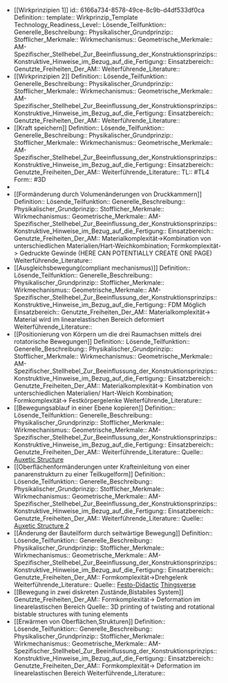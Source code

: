 - [[Wirkprinzipien 1]]
  id:: 6166a734-8578-49ce-8c9b-d4df533df0ca
  Definition:: 
  template:: Wirkprinzip_Template
  Technology_Readiness_Level:: 
  Lösende_Teilfunktion::
  Generelle_Beschreibung::
  Physikalischer_Grundprinzip::
  Stofflicher_Merkmale::
  Wirkmechanismus::
  Geometrische_Merkmale::
  AM-Spezifischer_Stellhebel_Zur_Beeinflussung_der_Konstruktionsprinzips::
  Konstruktive_Hinweise_im_Bezug_auf_die_Fertigung::
  Einsatzbereich::
  Genutzte_Freiheiten_Der_AM::
  Weiterführende_Literature::
- [[Wirkprinzipien 2]] 
  Definition:: 
  Lösende_Teilfunktion::
  Generelle_Beschreibung::
  Physikalischer_Grundprinzip::
  Stofflicher_Merkmale::
  Wirkmechanismus::
  Geometrische_Merkmale::
  AM-Spezifischer_Stellhebel_Zur_Beeinflussung_der_Konstruktionsprinzips::
  Konstruktive_Hinweise_im_Bezug_auf_die_Fertigung::
  Einsatzbereich::
  Genutzte_Freiheiten_Der_AM::
  Weiterführende_Literature::
- [[Kraft speichern]]
  Definition:: 
  Lösende_Teilfunktion::
  Generelle_Beschreibung::
  Physikalischer_Grundprinzip::
  Stofflicher_Merkmale::
  Wirkmechanismus::
  Geometrische_Merkmale::
  AM-Spezifischer_Stellhebel_Zur_Beeinflussung_der_Konstruktionsprinzips::
  Konstruktive_Hinweise_im_Bezug_auf_die_Fertigung::
  Einsatzbereich::
  Genutzte_Freiheiten_Der_AM::
  Weiterführende_Literature::
  TL:: #TL4 
  Form:: #3D
-
- [[Formänderung durch Volumenänderungen von Druckkammern]]
  Definition:: 
  Lösende_Teilfunktion::
  Generelle_Beschreibung::
  Physikalischer_Grundprinzip::
  Stofflicher_Merkmale::
  Wirkmechanismus::
  Geometrische_Merkmale::
  AM-Spezifischer_Stellhebel_Zur_Beeinflussung_der_Konstruktionsprinzips::
  Konstruktive_Hinweise_im_Bezug_auf_die_Fertigung::
  Einsatzbereich::
  Genutzte_Freiheiten_Der_AM:: Materialkomplexität->Kombination von unterschiedlichen Materialien/Hart-Weichkombination; Formkomplexität-> Gedruckte Gewinde (HERE CAN POTENTIALLY CREATE ONE PAGE)
  Weiterführende_Literature::
- [[Ausgleichsbewegung(compliant mechanismus)]]
  Definition:: 
  Lösende_Teilfunktion::
  Generelle_Beschreibung::
  Physikalischer_Grundprinzip::
  Stofflicher_Merkmale::
  Wirkmechanismus::
  Geometrische_Merkmale::
  AM-Spezifischer_Stellhebel_Zur_Beeinflussung_der_Konstruktionsprinzips::
  Konstruktive_Hinweise_im_Bezug_auf_die_Fertigung:: FDM Möglich
  Einsatzbereich::
  Genutzte_Freiheiten_Der_AM:: Materialkomplexität-> Material wird im linearelastischen Bereich deformiert
  Weiterführende_Literature::
- [[Positionierung von Körpern um die drei Raumachsen mittels drei rotatorische Bewegungen]]
  Definition:: 
  Lösende_Teilfunktion::
  Generelle_Beschreibung::
  Physikalischer_Grundprinzip::
  Stofflicher_Merkmale::
  Wirkmechanismus::
  Geometrische_Merkmale::
  AM-Spezifischer_Stellhebel_Zur_Beeinflussung_der_Konstruktionsprinzips::
  Konstruktive_Hinweise_im_Bezug_auf_die_Fertigung::
  Einsatzbereich::
  Genutzte_Freiheiten_Der_AM:: Materialkomplexität-> Kombination von unterschiedlichen Materialien/ Hart-Weich Kombination; Formkomplexität-> Festkörpergelenke
  Weiterführende_Literature::
- [[Bewegungsablauf in einer Ebene kopieren]] 
  Definition:: 
  Lösende_Teilfunktion::
  Generelle_Beschreibung::
  Physikalischer_Grundprinzip::
  Stofflicher_Merkmale::
  Wirkmechanismus::
  Geometrische_Merkmale::
  AM-Spezifischer_Stellhebel_Zur_Beeinflussung_der_Konstruktionsprinzips::
  Konstruktive_Hinweise_im_Bezug_auf_die_Fertigung::
  Einsatzbereich::
  Genutzte_Freiheiten_Der_AM::
  Weiterführende_Literature::
  Quelle:: [Auxetic Structure](https://www.youtube.com/watch?v=XP5Fk-lHvK0&ab_channel=MITMediaLab)
- [[Oberflächenformänderungen unter Krafteinleitung von einer panarenstrukturn zu einer Teilkugelform]]
  Definition:: 
  Lösende_Teilfunktion::
  Generelle_Beschreibung::
  Physikalischer_Grundprinzip::
  Stofflicher_Merkmale::
  Wirkmechanismus::
  Geometrische_Merkmale::
  AM-Spezifischer_Stellhebel_Zur_Beeinflussung_der_Konstruktionsprinzips::
  Konstruktive_Hinweise_im_Bezug_auf_die_Fertigung::
  Einsatzbereich::
  Genutzte_Freiheiten_Der_AM::
  Weiterführende_Literature::
  Quelle:: [Auxetic Structure 2](https://www.thingiverse.com/thing:881094)
- [[Änderung der Bauteilform durch seitwärtige Bewegung]]
  Definition:: 
  Lösende_Teilfunktion::
  Generelle_Beschreibung::
  Physikalischer_Grundprinzip::
  Stofflicher_Merkmale::
  Wirkmechanismus::
  Geometrische_Merkmale::
  AM-Spezifischer_Stellhebel_Zur_Beeinflussung_der_Konstruktionsprinzips::
  Konstruktive_Hinweise_im_Bezug_auf_die_Fertigung::
  Einsatzbereich::
  Genutzte_Freiheiten_Der_AM:: Formkomplexität->Drehgelenk
  Weiterführende_Literature::
  Quelle:: [Festo-Didactic](https://www.festo-didactic.com/de-de/lernsysteme/technik-fuer-allgemeinbildende-schulen/fin-ray-bastelbogen.htm?fbid=ZGUuZGUuNTQ0LjEzLjE4LjE0MDMuODUyOA) [Thingsverse](https://www.thingiverse.com/thing:1487390)
- [[Bewegung in zwei diskreten Zustände,Bistabiles System]]
  Genutzte_Freiheiten_Der_AM:: Formkomplexität-> Deformation im linearelastischen Bereich
  Quelle:: 3D printing of twisting and rotational bistable structures with tuning elements
- [[Erwärmen von Oberflächen,Strukturen]]
  Definition:: 
  Lösende_Teilfunktion::
  Generelle_Beschreibung::
  Physikalischer_Grundprinzip::
  Stofflicher_Merkmale::
  Wirkmechanismus::
  Geometrische_Merkmale::
  AM-Spezifischer_Stellhebel_Zur_Beeinflussung_der_Konstruktionsprinzips::
  Konstruktive_Hinweise_im_Bezug_auf_die_Fertigung::
  Einsatzbereich::
  Genutzte_Freiheiten_Der_AM:: Formkomplexität-> Deformation im linearelastischen Bereich
  Weiterführende_Literature::